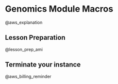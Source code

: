<!--

author:   DART Team
email:    dart@chop.edu
version:  2.0.0
current_version_description: Added macro aws_explanation to provide context for learners about why we're requiring them to set up an AWS account.
language: en
narrator: UK English Female
title: Genomics Module Macros
comment:  This is placeholder module to save macros used in other modules.

@version_history 
Previous versions: 

- [1.0.0](https://liascript.github.io/course/?https://raw.githubusercontent.com/arcus/education_modules/a588227c04699c46112b01bea136679f8d6f7dc0/_module_templates/macros_genomics.md#1): Initial version

@end

@aws_explanation

<div class = "important">
<b style="color: rgb(var(--color-highlight));">Important note</b><br>

This module includes hands-on genomics analysis examples that are too demanding to run on most personal computers. 
In order to follow along, you'll need to use Amazon's cloud computing (AWS), which will require you to have an AWS account with a credit card.

</div>

We regret having to rely on a paid service for our learners to practice this code, but unfortunately we have been unable to find a free service that can support the computing power needed for genomics. 
If you have a suggestion for a free platform we could direct learners to instead of AWS, please [let us know](#feedback)!

We'll continue to look for a better solution, but in the meantime we wanted to make these training materials available in the best way we know how.

<div class = "options">
<b style="color: rgb(var(--color-highlight));">Another option</b><br>

**What other options do you have?**

You can try to download all of the relevant files and install the necessary software on your computer (there are instructions for doing so in the [Data Carpentry genomics setup instructions](https://datacarpentry.org/genomics-workshop/#setup)).
Please note that even for very small genomics analysis examples, the files required are large and it may take hours for you to download them. 
Even after downloading everything, your computer might not be powerful enough to run the necessary commands without hanging. 

You may have access to powerful cloud computing via your institution. 
If so, that can be a great option for practicing genomics analysis without having to set up an AWS account. 
Reach out to your IT team for help accessing and using computing resources at your institution. 
It may be helpful to share the [Data Carpentry genomics setup instructions](https://datacarpentry.org/genomics-workshop/#setup) with them to let them know what software you'll need.

</div>

@end

@lesson_prep_ami

For this lesson, we recommend you work in the cloud rather than on your personal computer. 
There is an Amazon Machine Image (AMI) published by [Data Carpentry](https://datacarpentry.org/) that will have everything you need set up. 

For step by step instructions on how to set up your own copy of the AMI, see [Genomics Tools and Methods: Computing Setup](https://liascript.github.io/course/?https://raw.githubusercontent.com/arcus/education_modules/main/genomics_setup/genomics_setup.md#setting-up-your-computing-environment-in-aws).
If you've set this AMI up already for a previous module, you don't need to do it again. 

<div class = "gratitude">
<b style="color: rgb(var(--color-highlight));">Thank you!</b><br>

We are grateful to the authors at maintainers at [Data Carpentry](https://datacarpentry.org/) for creating and sharing the Community AMI for genomics analysis!

</div>

Once you have set up your instance, you will need to connect to it from the command line on your computer. 

As a reminder, you will need the **Public IPv4 DNS** for your instance, which you can copy from your AWS EC2 Dashboard. 
You will also need to use the username `dcuser` with the password `data4Carp`. 

<div class = "help">
<b style="color: rgb(var(--color-highlight));">Troubleshooting help</b><br>

For full instructions on how to connect to your instance, see the Data Carpentry instructions for connecting from a [MacOS/Linux computer](https://datacarpentry.org/genomics-workshop/AMI-setup#headingSpoiler1) or from a [Windows computer](https://datacarpentry.org/genomics-workshop/AMI-setup#headingSpoiler2).

</div>

@end

@aws_billing_reminder

<div class = "warning">
<b style="color: rgb(var(--color-highlight));">Warning!</b><br>

You will continue to be billed as long as your AWS instance is available, even if it is stopped. 
To stop accumulating charges, you must **terminate** your instance.

For more details, see the [Data Carpentry warning about AWS instances](https://datacarpentry.org/genomics-workshop/AMI-setup#very-important-warning---avoid-unwanted-charges).

Remember that when you terminate an AWS instance, any data on it is permenantly lost. 
If there are files on your instance that you don't want to lose, be sure to move them to your own computer with `scp` before terminating the instance.

</div>

@end

-->

# Genomics Module Macros

@aws_explanation

## Lesson Preparation

@lesson_prep_ami

## Terminate your instance

@aws_billing_reminder
